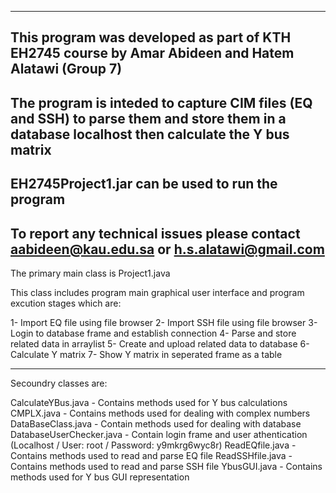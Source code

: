 ----------------------------------------------------------------------------------------------------------------------------------------------
This program was developed as part of KTH EH2745 course by Amar Abideen and Hatem Alatawi (Group 7)
----------------------------------------------------------------------------------------------------------------------------------------------
The program is inteded to capture CIM files (EQ and SSH) to parse them and store them in a database localhost then calculate the Y bus matrix
----------------------------------------------------------------------------------------------------------------------------------------------
EH2745Project1.jar can be used to run the program
----------------------------------------------------------------------------------------------------------------------------------------------
To report any technical issues please contact aabideen@kau.edu.sa or h.s.alatawi@gmail.com
----------------------------------------------------------------------------------------------------------------------------------------------

The primary main class is Project1.java

This class includes program main graphical user interface and program excution stages which are:

1- Import EQ file using file browser
2- Import SSH file using file browser
3- Login to database frame and establish connection 
4- Parse and store related data in arraylist
5- Create and upload related data to database
6- Calculate Y matrix
7- Show Y matrix in seperated frame as a table

----------------------------------------------------------------------------------------------------------------------------------------------
Secoundry classes are:

CalculateYBus.java - Contains methods used for Y bus calculations
CMPLX.java - Contains methods used for dealing with complex numbers
DataBaseClass.java - Contain methods used for dealing with database
DatabaseUserChecker.java - Contain login frame and user athentication (Localhost / User: root / Password: y9mkrg6wyc8r)
ReadEQfile.java - Contains methods used to read and parse EQ file
ReadSSHfile.java - Contains methods used to read and parse SSH file
YbusGUI.java - Contains methods used for Y bus GUI representation
